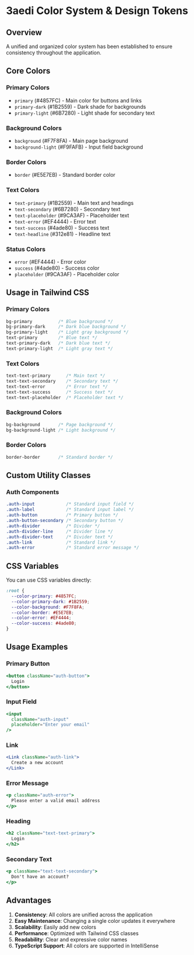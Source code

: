 # 3aedi Color System & Design Tokens

## Overview
A unified and organized color system has been established to ensure consistency throughout the application.

## Core Colors

### Primary Colors
- `primary` (#4857FC) - Main color for buttons and links
- `primary-dark` (#1B2559) - Dark shade for backgrounds
- `primary-light` (#6B7280) - Light shade for secondary text

### Background Colors
- `background` (#F7F8FA) - Main page background
- `background-light` (#F9FAFB) - Input field background

### Border Colors
- `border` (#E5E7EB) - Standard border color

### Text Colors
- `text-primary` (#1B2559) - Main text and headings
- `text-secondary` (#6B7280) - Secondary text
- `text-placeholder` (#9CA3AF) - Placeholder text
- `text-error` (#EF4444) - Error text
- `text-success` (#4ade80) - Success text
- `text-headline` (#312e81) - Headline text

### Status Colors
- `error` (#EF4444) - Error color
- `success` (#4ade80) - Success color
- `placeholder` (#9CA3AF) - Placeholder color

## Usage in Tailwind CSS

### Primary Colors
```css
bg-primary          /* Blue background */
bg-primary-dark     /* Dark blue background */
bg-primary-light    /* Light gray background */
text-primary        /* Blue text */
text-primary-dark   /* Dark blue text */
text-primary-light  /* Light gray text */
```

### Text Colors
```css
text-text-primary      /* Main text */
text-text-secondary    /* Secondary text */
text-text-error        /* Error text */
text-text-success      /* Success text */
text-text-placeholder  /* Placeholder text */
```

### Background Colors
```css
bg-background       /* Page background */
bg-background-light /* Light background */
```

### Border Colors
```css
border-border       /* Standard border */
```

## Custom Utility Classes

### Auth Components
```css
.auth-input            /* Standard input field */
.auth-label            /* Standard input label */
.auth-button           /* Primary button */
.auth-button-secondary /* Secondary button */
.auth-divider          /* Divider */
.auth-divider-line     /* Divider line */
.auth-divider-text     /* Divider text */
.auth-link             /* Standard link */
.auth-error            /* Standard error message */
```

## CSS Variables

You can use CSS variables directly:
```css
:root {
  --color-primary: #4857FC;
  --color-primary-dark: #1B2559;
  --color-background: #F7F8FA;
  --color-border: #E5E7EB;
  --color-error: #EF4444;
  --color-success: #4ade80;
}
```

## Usage Examples

### Primary Button
```jsx
<button className="auth-button">
  Login
</button>
```

### Input Field
```jsx
<input 
  className="auth-input"
  placeholder="Enter your email"
/>
```

### Link
```jsx
<Link className="auth-link">
  Create a new account
</Link>
```

### Error Message
```jsx
<p className="auth-error">
  Please enter a valid email address
</p>
```

### Heading
```jsx
<h2 className="text-text-primary">
  Login
</h2>
```

### Secondary Text
```jsx
<p className="text-text-secondary">
  Don't have an account?
</p>
```

## Advantages

1. **Consistency**: All colors are unified across the application
2. **Easy Maintenance**: Changing a single color updates it everywhere
3. **Scalability**: Easily add new colors
4. **Performance**: Optimized with Tailwind CSS classes
5. **Readability**: Clear and expressive color names
6. **TypeScript Support**: All colors are supported in IntelliSense
